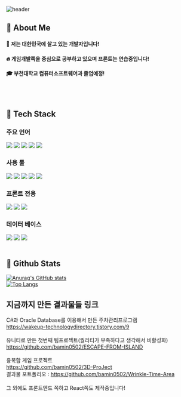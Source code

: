 <div>
  
  <!--Header-->
  ![header](https://capsule-render.vercel.app/api?type=waving&color=gradient&height=500&section=header&text=안녕하세요!%20-nl-저에%20대해서%20-nl-소개합니다.-nl-%F0%9F%A4%97)
  
</div>

<div>
  <!--Body-->
  
  ## 👀 About Me
  #### :raising_hand: 저는 대한민국에 살고 있는 개발자입니다!<br/>
  #### :fire: 게임개발쪽을 중심으로 공부하고 있으며 프론트는 연습중입니다!<br/>
  #### :mortar_board: 부천대학교 컴퓨터소프트웨어과 졸업예정!
  <br/>
  <br/>
  
  ## 🧱 Tech Stack
  ### 주요 언어
  <!--C++-->
  <img src="https://img.shields.io/badge/C++-3776AB?style=flat-square&logo=cplusplus&logoColor=white"/>
  <!--C#-->
  <img src="https://img.shields.io/badge/c%23-%23239120.svg?style=flat-square&logo=C-sharp&logoColor=white"/>
  <!--Java-->
  <img src="https://img.shields.io/badge/java-%23ED8B00.svg?style=flat-square&logo=openjdk&logoColor=white"/>
  <!--JavaScript-->
  <img src="https://img.shields.io/badge/JavaScript-f7df1e?style=flat-square&logo=javascript&logoColor=white"/>
  <!--TypeScript-->
  <img src="https://img.shields.io/badge/TypeScript-3178c6?style=flat-square&logo=typescript&logoColor=white"/>
  
  ### 사용 툴
  <!--Unity-->
  <img src="https://img.shields.io/badge/Unity-ffffff?style=flat-square&logo=Unity&logoColor=black"/>
  <!--Rider-->
  <img src="https://img.shields.io/badge/Rider-000000?style=flat-square&logo=Rider&logoColor=white"/>
  <!--IntelliJ IDEA-->
  <img src="https://img.shields.io/badge/Intellij IDEA-000000?style=flat-square&logo=intellijidea&logoColor=white"/>
  <!--Visual Studio-->
  <img src="https://img.shields.io/badge/Visual Studio-5c2d91?style=flat-square&logo=visualstudio&logoColor=white"/>
  <!--Git Hub-->
  <img src="https://img.shields.io/badge/git-F05032?style=flat-square&logo=git&logoColor=white">
  <br/>
  
  ### 프론트 전용
  <!--Html-->
  <img src="https://img.shields.io/badge/HTML5-E34F26?style=flat-square&logo=HTML5&logoColor=white"/>
  <!--React-->
  <img src="https://img.shields.io/badge/React-61DAFB?style=flat-square&logo=React&logoColor=white&Color=white"/>
  <!--CSS-->
  <img src="https://img.shields.io/badge/CSS3-1572B6?style=flat-square&logo=CSS3&logoColor=white"/>
  
  ### 데이터 베이스
  <!--Amazon AWS-->
  <img src="https://img.shields.io/badge/Amazon AWS-232F3E?style=flat-square&logo=Amazon AWS&logoColor=white"/>
  <!--Oracle-->
  <img src="https://img.shields.io/badge/Oracle-f80000?style=flat-square&logo=oracle&logoColor=white"/>
  <!--MySQL-->
  <img src="https://img.shields.io/badge/MySQL-4479A1?style=flat-square&logo=MySQL&logoColor=white"/>
  <br/>
  <br/>
  
  ## 🤔 Github Stats
  [![Anurag's GitHub stats](https://github-readme-stats.vercel.app/api?username=bamin0502)](https://github.com/anuraghazra/github-readme-stats)
  <br/>
  [![Top Langs](https://github-readme-stats.vercel.app/api/top-langs/?username=bamin0502)](https://github.com/anuraghazra/github-readme-stats)


  ## 지금까지 만든 결과물들 링크
  C#과 Oracle Database를 이용해서 만든 주차관리프로그램<br/>
  https://wakeup-technologydirectory.tistory.com/9 <br/><br/>
  유니티로 만든 첫번째 팀프로젝트(퀄리티가 부족하다고 생각해서 비활성화)<br/>
  https://github.com/bamin0502/ESCAPE-FROM-ISLAND <br/><br/>
  융복합 게임 프로젝트<br/>
  https://github.com/bamin0502/3D-ProJect<br/>
  결과물 포트폴리오 : https://github.com/bamin0502/Wrinkle-Time-Area<br/><br/>
  그 외에도 프론트엔드 쪽하고 React쪽도 제작중입니다!
</div>

<!--
**bamin0502/bamin0502** is a ✨ _special_ ✨ repository because its `README.md` (this file) appears on your GitHub profile.

Here are some ideas to get you started:
- Hi there 👋
- 🔭 I’m currently working on ...
- 🌱 I’m currently learning ...
- 👯 I’m looking to collaborate on ...
- 🤔 I’m looking for help with ...
- 💬 Ask me about ...
- 📫 How to reach me: ...
- 😄 Pronouns: ...
- ⚡ Fun fact: ...
-->

